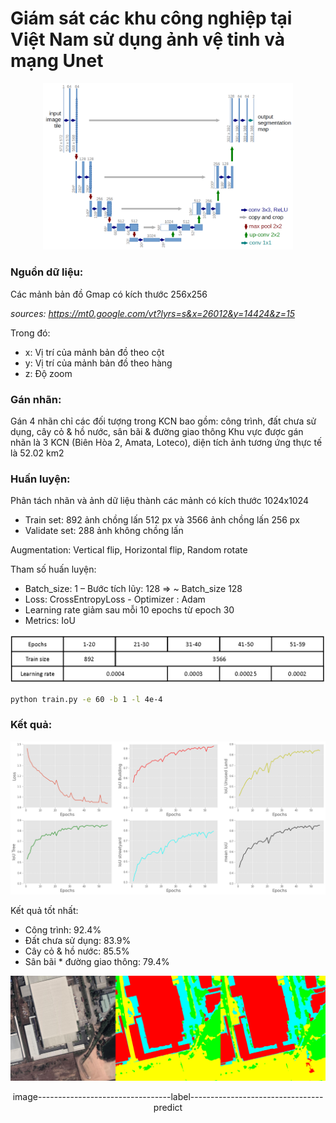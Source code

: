 # Giám sát các khu công nghiệp tại Việt Nam sử dụng ảnh vệ tinh và mạng Unet

<p align="center">
<img src="./img/UNET_architecture.png" width="400"/>
</p>

### Nguồn dữ liệu:

Các mảnh bản đồ Gmap có kích thước 256x256

*sources: https://mt0.google.com/vt?lyrs=s&x=26012&y=14424&z=15*

Trong đó:
* x: Vị trí của mảnh bản đồ theo cột
* y: Vị trí của mảnh bản đồ theo hàng
* z: Độ zoom

### Gán nhãn:

Gán 4 nhãn chỉ các đối tượng trong KCN bao gồm: công trình, đất chưa sử dụng, cây cỏ & hồ nước, sân bãi & đường giao thông
Khu vực được gán nhãn là 3 KCN (Biên Hòa 2, Amata, Loteco), diện tích ảnh tương ứng thực tế là 52.02 km2

### Huấn luyện:

Phân tách nhãn và ảnh dữ liệu thành các mảnh có kích thước 1024x1024
* Train set: 892 ảnh chồng lấn 512 px và 3566 ảnh chồng lấn 256 px
* Validate set: 288 ảnh không chồng lấn

Augmentation: Vertical flip, Horizontal flip, Random rotate

Tham số huấn luyện:
* Batch_size: 1 – Bước tích lũy: 128 => ~ Batch_size 128 
* Loss: CrossEntropyLoss - Optimizer : Adam
* Learning rate giảm sau mỗi 10 epochs từ epoch 30
* Metrics: IoU

<p align="center">
<img src="./img/train_process.png" width="800"/>
</p>

```bash
python train.py -e 60 -b 1 -l 4e-4
```

### Kết quả:

<p align="center">
<img src="./img/training_result.png" width="800"/>
</p>

Kết quả tốt nhất:
* Công trình: 92.4%
* Đất chưa sử dụng: 83.9%
* Cây cỏ & hồ nước: 85.5%
* Sân bãi * đường giao thông: 79.4%

<p align="center">
<img src="./img/result.png" width="800"/>
</p>

<p align="center">
image---------------------------------label---------------------------------predict
</p>
